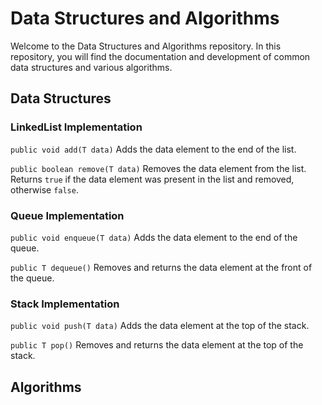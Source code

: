 # Data Structures and Algorithms

Welcome to the Data Structures and Algorithms repository. In this repository, you will find the documentation and development of common data structures and various algorithms.

## Data Structures

### LinkedList Implementation

`public void add(T data)` Adds the data element to the end of the list.

`public boolean remove(T data)` Removes the data element from the list. Returns `true` if the data element was present in the list and removed, otherwise `false`.

### Queue Implementation

`public void enqueue(T data)` Adds the data element to the end of the queue.

`public T dequeue()` Removes and returns the data element at the front of the queue.

### Stack Implementation

`public void push(T data)` Adds the data element at the top of the stack.

`public T pop()` Removes and returns the data element at the top of the stack.

## Algorithms